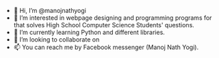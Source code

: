 - 👋 Hi, I’m @manojnathyogi
- 👀 I’m interested in webpage designing and programming programs for that solves High School Computer Science Students' questions. 
- 🌱 I’m currently learning Python and different libraries.
- 💞️ I’m looking to collaborate on 
- 📫 You can reach me by Facebook messenger (Manoj Nath Yogi).

<!---
manojnathyogi/manojnathyogi is a ✨ special ✨ repository because its `README.md` (this file) appears on your GitHub profile.
You can click the Preview link to take a look at your changes.
--->
